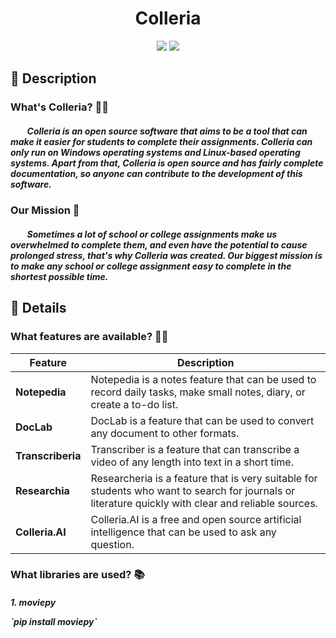 <div align="center">
    <h1>Colleria</h1>
</div>

<div align="center">
    <img src="https://img.shields.io/badge/Python-FFD43B?style=for-the-badge&logo=python&logoColor=blue" /> 
    <img src="https://img.shields.io/badge/Visual_Studio_Code-0078D4?style=for-the-badge&logo=visual%20studio%20code&logoColor=white" />
</div>

<h2>
    📝 Description
    <h3>
        <b>What's Colleria? 🤷🏻</b>
        <h5>
            <p>&nbsp;&nbsp;&nbsp;&nbsp;&nbsp;&nbsp;&nbsp;&nbsp;Colleria is an open source software that aims to be a tool that can make it easier for students to complete their assignments. Colleria can only run on Windows operating systems and Linux-based operating systems. Apart from that, Colleria is open source and has fairly complete documentation, so anyone can contribute to the development of this software.</p>
        </h5>
    </h3>
    <h3>
        <b>Our Mission 📜</b>
        <h5>
            <p>&nbsp;&nbsp;&nbsp;&nbsp;&nbsp;&nbsp;&nbsp;&nbsp;Sometimes a lot of school or college assignments make us overwhelmed to complete them, and even have the potential to cause prolonged stress, that's why Colleria was created. Our biggest mission is to make any school or college assignment easy to complete in the shortest possible time.</p>
        </h5>
    </h3>
</h2>

<h2>
    📖 Details
    <h3>
        <b>What features are available? 🤷🏻</b>
    </h3>
</h2>

| Feature | Description |
| --- | --- |
| **Notepedia** | Notepedia is a notes feature that can be used to record daily tasks, make small notes, diary, or create a to-do list. |
| **DocLab** | DocLab is a feature that can be used to convert any document to other formats. |
| **Transcriberia** | Transcriber is a feature that can transcribe a video of any length into text in a short time. |
| **Researchia** | Researcheria is a feature that is very suitable for students who want to search for journals or literature quickly with clear and reliable sources. |
| **Colleria.AI** | Colleria.AI is a free and open source artificial intelligence that can be used to ask any question. |

<h3>
    <b>What libraries are used? 📚</b>
    <h5>
        <p>1. moviepy</p>
        `pip install moviepy`
    </h5>
</h3>
